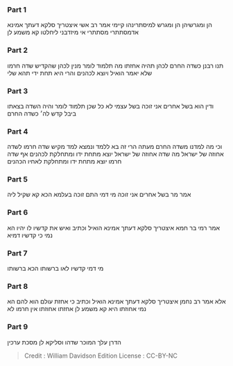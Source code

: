 
### Part 1
הן ומגרשיהן הן ומגרש למיסתרינהו קיימי אמר רב אשי איצטריך סלקא דעתך אמינא אדמסתתרי מסתתרי אי מיזדבני ליחלטו קא משמע לן

### Part 2
תנו רבנן כשדה החרם לכהן תהיה אחזתו מה תלמוד לומר מנין לכהן שהקדיש שדה חרמו שלא יאמר הואיל ויוצא לכהנים והרי היא תחת ידי תהא שלי

### Part 3
ודין הוא בשל אחרים אני זוכה בשל עצמי לא כל שכן תלמוד לומר והיה השדה בצאתו ביבל קדש לה׳ כשדה החרם

### Part 4
וכי מה למדנו משדה החרם מעתה הרי זה בא ללמד ונמצא למד מקיש שדה חרמו לשדה אחוזה של ישראל מה שדה אחוזה של ישראל יוצא מתחת ידו ומתחלקת לכהנים אף שדה חרמו יוצא מתחת ידו ומתחלקת לאחיו הכהנים

### Part 5
אמר מר בשל אחרים אני זוכה מי דמי התם זוכה בעלמא הכא קא שקיל ליה

### Part 6
אמר רמי בר חמא איצטריך סלקא דעתך אמינא הואיל וכתיב ואיש את קדשיו לו יהיו הא נמי כי קדשיו דמיא

### Part 7
מי דמי קדשיו לאו ברשותו הכא ברשותו

### Part 8
אלא אמר רב נחמן איצטריך סלקא דעתך אמינא הואיל וכתיב כי אחזת עולם הוא להם הא נמי אחוזתו היא קא משמע לן אחזתו אחוזתו אין חרמו לא 

### Part 9
הדרן עלך המוכר שדהו וסליקא לן מסכת ערכין

>Credit : William Davidson Edition
>License : CC-BY-NC